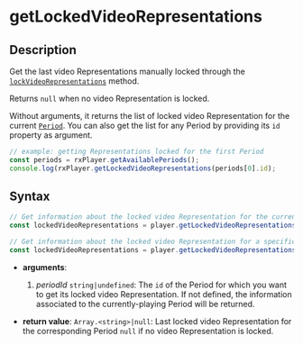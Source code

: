 # getLockedVideoRepresentations

## Description

Get the last video Representations manually locked through the
[`lockVideoRepresentations`](./lockAudioVideoRepresentations.md) method.

Returns `null` when no video Representation is locked.

Without arguments, it returns the list of locked video Representation for the
current [`Period`](../../Getting_Started/Glossary.md#period). You can also
get the list for any Period by providing its `id` property as argument.

```js
// example: getting Representations locked for the first Period
const periods = rxPlayer.getAvailablePeriods();
console.log(rxPlayer.getLockedVideoRepresentations(periods[0].id);
```

## Syntax

```js
// Get information about the locked video Representation for the current Period
const lockedVideoRepresentations = player.getLockedVideoRepresentations();

// Get information about the locked video Representation for a specific Period
const lockedVideoRepresentations = player.getLockedVideoRepresentations(periodId);
```

- **arguments**:

  1.  _periodId_ `string|undefined`: The `id` of the Period for which you want
      to get its locked video Representation.
      If not defined, the information associated to the currently-playing Period
      will be returned.

- **return value**: `Array.<string>|null`: Last locked video
  Representation for the corresponding Period
  `null` if no video Representation is locked.
